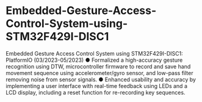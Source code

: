# Embedded-Gesture-Access-Control-System-using-STM32F429I-DISC1
Embedded Gesture Access Control System using STM32F429I-DISC1: PlatformIO (03/2023-05/2023)
● Formalized a high-accuracy gesture recognition using DTW, microcontroller firmware to record and save hand
movement sequence using accelerometer/gyro sensor, and low-pass filter removing noise from sensor signals.
● Enhanced usability and accuracy by implementing a user interface with real-time feedback using LEDs and a LCD
display, including a reset function for re-recording key sequences.
